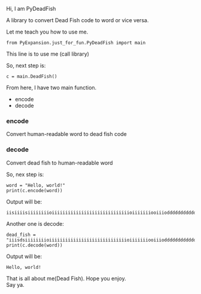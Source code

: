 Hi, I am PyDeadFish

A library to convert Dead Fish code to word or vice versa.

Let me teach you how to use me.
```
from PyExpansion.just_for_fun.PyDeadFish import main
```
This line is to use me (call library)

So, next step is:
```
c = main.DeadFish()
```

From here, I have two main function. <br>

- encode
- decode

### encode
Convert human-readable word to dead fish code

### decode
Convert dead fish to human-readable word

So, nex step is:

```
word = "Hello, world!"
print(c.encode(word))
```

Output will be:
```
iisiiiisiiiiiiiioiiiiiiiiiiiiiiiiiiiiiiiiiiiiioiiiiiiiooiiiodddddddddddddddddddddddddddddddddddddddddddddddddddddddddddddddddddoddddddddddddoiiiiiiiiiiiiiiiiiiiiiiiiiiiiiiiiiiiiiiiiiiiiiiiiiiiiiiioiiiiiiiiiiiiiiiiiiiiiiiioiiioddddddoddddddddodddddddddddddddddddddddddddddddddddddddddddddddddddddddddddddddddddo
```

Another one is decode:

```
dead_fish = "iiisdsiiiiiiiioiiiiiiiiiiiiiiiiiiiiiiiiiiiiioiiiiiiiooiiiodddddddddddddddddddddddddddddddddddddddddddddddddddddddddddddddddddoddddddddddddodddddddddddddddddddddsddoddddddddoiiioddddddoddddddddodddddddddddddddddddddddddddddddddddddddddddddddddddddddddddddddddddo"
print(c.decode(word))
```

Output will be:
```
Hello, world!
```

That is all about me(Dead Fish). Hope you enjoy.<br>
Say ya.
